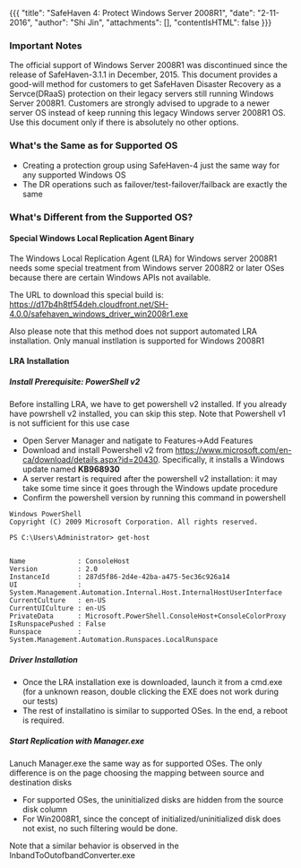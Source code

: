 {{{
  "title": "SafeHaven 4: Protect Windows Server 2008R1",
  "date": "2-11-2016",
  "author": "Shi Jin",
  "attachments": [],
  "contentIsHTML": false
}}}

### Important Notes

The official support of Windows Server 2008R1 was discontinued since the release of SafeHaven-3.1.1 in December, 2015. This document provides a good-will method for customers to get SafeHaven Disaster Recovery as a Servce(DRaaS) protection on their legacy servers still running Windows Server 2008R1. Customers are strongly advised to upgrade to a newer server OS instead of keep running this legacy Windows server 2008R1 OS. Use this document only if there is absolutely no other options.


### What's the Same as for Supported OS

* Creating a protection group using SafeHaven-4 just the same way for any supported Windows OS
* The DR operations such as failover/test-failover/failback are exactly the same

### What's Different from the Supported OS?

#### Special Windows Local Replication Agent Binary

The Windows Local Replication Agent (LRA) for Windows server 2008R1 needs some special treatment from Windows server 2008R2 or later OSes because there are certain Windows APIs not available.

The URL to download this special build is: https://d17b4h8tf54deh.cloudfront.net/SH-4.0.0/safehaven_windows_driver_win2008r1.exe


Also please note that this method does not support automated LRA installation. Only manual instllation is supported for Windows 2008R1

#### LRA Installation

##### Install Prerequisite: PowerShell v2

Before installing LRA, we have to get powershell v2 installed. If you already have powrshell v2 installed, you can skip this step. Note that Powershell v1 is not sufficient for this use case



* Open Server Manager and natigate to Features->Add Features
* Download and install Powershell v2 from https://www.microsoft.com/en-ca/download/details.aspx?id=20430. Specifically, it installs a Windows update named **KB968930**
* A server restart is required after the powershell v2 installation: it may take some time since it goes through the Windows update procedure
* Confirm the powershell version by running this command in powershell

```
Windows PowerShell
Copyright (C) 2009 Microsoft Corporation. All rights reserved.

PS C:\Users\Administrator> get-host


Name             : ConsoleHost
Version          : 2.0
InstanceId       : 287d5f86-2d4e-42ba-a475-5ec36c926a14
UI               : System.Management.Automation.Internal.Host.InternalHostUserInterface
CurrentCulture   : en-US
CurrentUICulture : en-US
PrivateData      : Microsoft.PowerShell.ConsoleHost+ConsoleColorProxy
IsRunspacePushed : False
Runspace         : System.Management.Automation.Runspaces.LocalRunspace
```

##### Driver Installation

* Once the LRA installation exe is downloaded, launch it from a cmd.exe (for a unknown reason, double clicking the EXE does not work during our tests)
* The rest of installatino is similar to supported OSes. In the end, a reboot is required.

##### Start Replication with Manager.exe

Lanuch Manager.exe the same way as for supported OSes. The only difference is on the page choosing the mapping between source and destination disks
* For supported OSes, the uninitialized disks are hidden from the source disk column
* For Win2008R1, since the concept of initialized/uninitialized disk does not exist, no such filtering would be done.

Note that a similar behavior is observed in the InbandToOutofbandConverter.exe